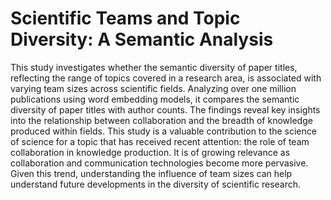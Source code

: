 # Scientific Teams and Topic Diversity: A Semantic Analysis
This study investigates whether the semantic diversity of paper titles, reflecting the range of topics covered in a research area, is associated with varying team sizes across scientific fields. Analyzing over one million publications using word embedding models, it compares the semantic diversity of paper titles with author counts. The findings reveal key insights into the relationship between collaboration and the breadth of knowledge produced within fields. This study is a valuable contribution to the science of science for a topic that has received recent attention: the role of team collaboration in knowledge production. It is of growing relevance as collaboration and communication technologies become more pervasive. Given this trend, understanding the influence of team sizes can help understand future developments in the diversity of scientific research.
